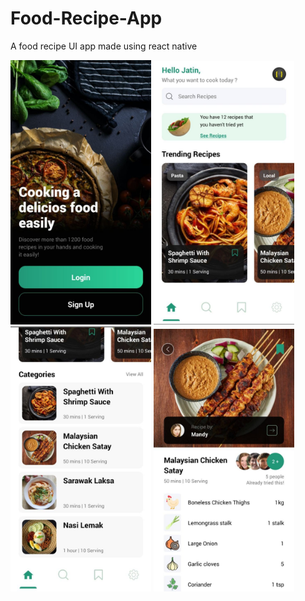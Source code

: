 # Food-Recipe-App
A food recipe UI app made using react native


<p float="left">
  <img src="Capp1/Capp1-1.jpg" width="225" />
  
  <img src="Capp1/Capp1-2.jpg" width="225" />
  
  <img src="Capp1/Capp1-3.jpg" width="225" />
  
  <img src="Capp1/Capp1-4.jpg" width="225" />
</p>

